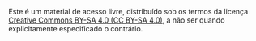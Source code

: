 Este é um material de acesso livre, distribuído sob os termos da licença [Creative Commons BY-SA 4.0 (CC BY-SA 4.0)](https://creativecommons.org/licenses/by-sa/4.0/deed.pt_BR), a não ser quando explicitamente especificado o contrário.
